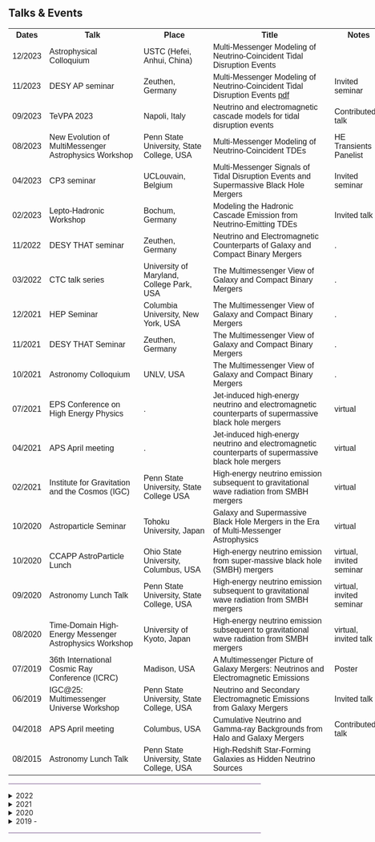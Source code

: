 <html>
<head>
<style>
table {
  font-family: arial, sans-serif;
  width: 150%;
}

td, th {
  border: 1px solid #dddddd;
  text-align: left;
  padding: 8px;
}

</style>
</head>
<body>

<h2>Talks & Events</h2>

<table WIDTH="100%">
  <tr>
    <th>Dates</th>
    <th>Talk</th>
    <th>Place</th>
    <th>Title</th>
    <th>Notes</th>
  </tr>
  <tr>
    <td>12/2023</td>
    <td>Astrophysical Colloquium</td>
    <td>USTC (Hefei, Anhui, China)</td>
    <td>Multi-Messenger Modeling of Neutrino-Coincident
Tidal Disruption Events </td>
    <td></td>
  </tr>
  <tr>
    <td>11/2023</td>
    <td>DESY AP seminar</td>
    <td>Zeuthen, Germany</td>
    <td>Multi-Messenger Modeling of Neutrino-Coincident
Tidal Disruption Events <a href="https://yuan-cc.github.io/files/11:23-DESY_AP_Seminar.pdf">pdf</a></td>
    <td>Invited seminar</td>
  </tr>
  <tr>
    <td>09/2023</td>
    <td>TeVPA 2023</td>
    <td>Napoli, Italy</td>
    <td>Neutrino and electromagnetic cascade models for tidal
disruption events</td>
    <td>Contributed talk</td>
  </tr>
  <tr>
    <td>08/2023</td>
    <td>New Evolution of MultiMessenger Astrophysics Workshop</td>
    <td>Penn State University, State College, USA</td>
    <td>Multi-Messenger Modeling of Neutrino-Coincident TDEs</td>
    <td>HE Transients Panelist</td>
  </tr>
    <tr>
    <td>04/2023</td>
    <td>CP3 seminar</td>
    <td>UCLouvain, Belgium</td>
    <td>Multi-Messenger Signals of Tidal Disruption Events and Supermassive Black Hole Mergers</td>
    <td>Invited seminar</td>
  </tr>
  <tr>
    <td>02/2023</td>
    <td>Lepto-Hadronic Workshop</td>
    <td>Bochum, Germany</td>
    <td>Modeling the Hadronic Cascade Emission from Neutrino-Emitting TDEs</td>
    <td>Invited talk</td>
  </tr>
  <tr>
    <td>11/2022</td>
    <td>DESY THAT seminar</td>
    <td>Zeuthen, Germany</td>
    <td>Neutrino and Electromagnetic Counterparts of Galaxy and Compact Binary Mergers</td>
    <td> . </td>
  </tr>
  <tr>
    <td>03/2022</td>
    <td>CTC talk series</td>
    <td>University of Maryland, College Park, USA</td>
    <td>The Multimessenger View of Galaxy and Compact Binary Mergers</td>
    <td> . </td>
  </tr>
  <tr>
    <td>12/2021</td>
    <td>HEP Seminar</td>
    <td>Columbia University, New York, USA</td>
    <td>The Multimessenger View of Galaxy and Compact Binary Mergers</td>
    <td> . </td>
  </tr>
  <tr>
    <td>11/2021</td>
    <td>DESY THAT Seminar</td>
    <td>Zeuthen, Germany</td>
    <td>The Multimessenger View of Galaxy and Compact Binary Mergers</td>
    <td> . </td>
  </tr>
  <tr>
    <td>10/2021</td>
    <td>Astronomy Colloquium</td>
    <td>UNLV, USA</td>
    <td>The Multimessenger View of Galaxy and Compact Binary Mergers</td>
    <td> . </td>
  </tr>
  <tr>
    <td>07/2021</td>
    <td>EPS Conference on High Energy Physics</td>
    <td> . </td>
    <td>Jet-induced high-energy neutrino and
electromagnetic counterparts of supermassive black hole mergers</td>
    <td> virtual </td>
  </tr>
  <tr>
    <td>04/2021</td>
    <td>APS April meeting</td>
    <td> . </td>
    <td>Jet-induced high-energy neutrino and electromagnetic
counterparts of supermassive black hole mergers</td>
    <td> virtual </td>
  </tr>
  <tr>
    <td>02/2021</td>
    <td>Institute for Gravitation and the Cosmos (IGC)</td>
    <td> Penn State University, State College USA </td>
    <td>High-energy
neutrino emission subsequent to gravitational wave radiation from SMBH mergers</td>
    <td> virtual </td>
  </tr>
  <tr>
    <td>10/2020</td>
    <td>Astroparticle Seminar</td>
    <td>Tohoku University, Japan </td>
    <td>Galaxy and Supermassive Black Hole Mergers in the Era of Multi-Messenger Astrophysics</td>
    <td> virtual </td>
  </tr>
  <tr>
    <td>10/2020</td>
    <td>CCAPP AstroParticle Lunch</td>
    <td> Ohio State University, Columbus, USA</td>
    <td>High-energy neutrino emission from super-massive black hole (SMBH) mergers</td>
    <td> virtual, invited seminar </td>
  </tr>
  <tr>
    <td>09/2020</td>
    <td>Astronomy Lunch Talk </td>
    <td> Penn State University, State College, USA</td>
    <td>High-energy neutrino emission subsequent to gravitational wave radiation from SMBH mergers</td>
    <td> virtual, invited seminar </td>
  </tr>
  <tr>
    <td>08/2020</td>
    <td>Time-Domain High-Energy Messenger Astrophysics Workshop</td>
    <td>University of Kyoto, Japan</td>
    <td>High-energy neutrino emission subsequent to gravitational wave radiation from SMBH mergers</td>
    <td> virtual, invited talk </td>
  </tr>
  <tr>
    <td>07/2019</td>
    <td> 36th International Cosmic Ray Conference (ICRC)</td>
    <td>Madison, USA</td>
    <td>A Multimessenger Picture of Galaxy Mergers: Neutrinos and Electromagnetic Emissions</td>
    <td> Poster </td>
  </tr>
  <tr>
    <td>06/2019</td>
    <td> IGC@25: Multimessenger Universe Workshop</td>
    <td>Penn State University, State College, USA</td>
    <td>Neutrino and Secondary Electromagnetic Emissions from Galaxy Mergers</td>
    <td> Invited talk</td>
  </tr>
  <tr>
    <td>04/2018</td>
    <td>APS April meeting</td>
    <td>Columbus, USA</td>
    <td>Cumulative Neutrino and Gamma-ray
Backgrounds from Halo and Galaxy Mergers</td>
    <td> Contributed talk</td>
  </tr>
  <tr>
    <td>08/2015</td>
    <td>Astronomy Lunch Talk</td>
    <td>Penn State University, State College, USA</td>
    <td>High-Redshift Star-Forming Galaxies as Hidden Neutrino Sources</td>
    <td> </td>
  </tr>
</table>

</body>
</html>


   
<hr style="height:2px;border-width:0;color:gray;background-color:#B3A1BF">

<details><summary>2022</summary>
 <ul>
   
<li> December 23 - January 1, 2023 <br /> Happy Holidays!</li>

<li> December 16<br />
DESY Astroparticle (AP) Morning Show & Christmas Lunch</li>

<li> December 14<br />
THAT group meeting - lead TDE AT2022cmc discussion</li>

<li> November 11<br />
The paper with B. Theodore Zhang et al is submitted to [arXiv](https://arxiv.org/abs/2211.05754).</li>

<li> November 09<br />
Seminar talk at THAT meeting</li>

<li> October 09<br />
Fermi GBM and Swift XRT/BAT detected the brightest GRB 221009A.</li>

<li> October 01<br />
Move to Zeuthen, Germany and start my postdoctoral position at DESY.</li>

<li> August 13 <br />
Penn State Summer 2022 Commencement ceremonies. </li>

<li> July 13-16<br />
AstroFest!</li>

<li> June 28<br />
My PhD dissertation is approved by the Committee and the Graduate School.</li>

<li> June 17 <br />
Our SGRB paper with Kohta, Peter, Imre, Dafne, and Asaf has now been published in ApJ, and is available at https://doi.org/10.3847/1538-4357/ac6ddf.</li>

<li> April 19, 10 am (EDT) <br />
PhD defense (hybrid: Davey Lab 339 and zoom link TBD)</li>

<li> ~~April 10 - APS April meeting, New York City (cancelled)~~</li>

<li> March 16 <br />
CTC talk series, University of Maryland</li>
   
</ul>
</details>

<details><summary>2021</summary>
 <ul>
<li> 12/2021 - HEP seminar, Columbia University [<a href="https://yuan-cc.github.io/files/columbia_slides.pdf">Slides</a>]</li>
<li> 11/2021 - talk, THAT seminar, DESY (virtual)</li>
<li> 10/2021 - talk, astronomy colloquium, UNLV (virtual)</li>
<li> 07/2021 - contributed talk, European Physical Society Conference on High Energy Physics (EPS-HEP)</li>
<li> 04/2021 - contributed talk, APS April Meeting (virtual)</li>
   </ul>
</details>

<details><summary>2020</summary>
  <ul>
   <li>10/2020 - CCAPP AstroParticle Lunch, OSU (virtual) </li>
   <li>10/2020 - astronomical seminar, Tohoku University, Japan (virtual)</li> 
   <li>09/2020 - lunch talk, Dept. of Astronomy & Astrophysics, Penn State </li>
   <li>08/2020 - contributed taik, Time-Domain High-Energy Messenger Astrophysics Workshop, University of Kyoto, Japan</li>
   </ul>
</details>

<details><summary>2019 - </summary>
 <ul>
<li>07/2019 - (poster)36th International Cosmic Ray Conference (ICRC), Madison, WI</li>
<li>06/2019 - contributed talk, IGC@25: Multimessenger Universe Workshop, State College, PA</li>
<li>04/2018 - passed the Doctoral Comprehensive Exam </li>
<li>01/2018 - contributed talk, APS April meeting, Columbus, OH</li>
<li>10/2016 - passed the candidancy exam </li>
<li>06/2016 - obtained B.Sc. of Astronomy from Nanjing University</li>
<li>08/2015 - lunch talk, Dept. of Astronomy & Astrophysics, Penn State</li>
<li>07/2015 - REU internship, host institute: Dept. of Astronomy & Astrophysics, Penn State</li>

  </ul>
</details>

<hr style="height:2px;border-width:0;color:gray;background-color:#B3A1BF">


